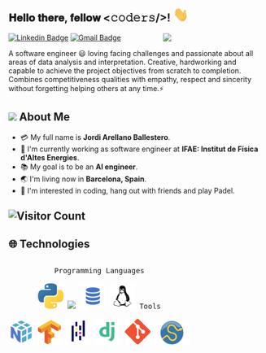 <h2> 𝐇𝐞𝐥𝐥𝐨 𝐭𝐡𝐞𝐫𝐞, 𝐟𝐞𝐥𝐥𝐨𝐰 <𝚌𝚘𝚍𝚎𝚛𝚜/>! <img src="https://raw.githubusercontent.com/ABSphreak/ABSphreak/master/gifs/Hi.gif" width="30px"></h2>

<img align='right' src='https://user-images.githubusercontent.com/5713670/87202985-820dcb80-c2b6-11ea-9f56-7ec461c497c3.gif' width='200"'>

[![Linkedin Badge](https://img.shields.io/badge/-Linkedin-blue?style=flat-square&logo=Linkedin&logoColor=white&link=https://www.linkedin.com/in/jordi-arellano)](https://www.linkedin.com/in/jordi-arellano)
[![Gmail Badge](https://img.shields.io/badge/-Gmail-c14438?style=flat-square&logo=Gmail&logoColor=white&link=mailto:jordiarellano1996@gmail.com)](mailto:jordiarellano1996@gmail.com)


A software  engineer 😃 loving facing challenges and passionate about all areas of data analysis and interpretation.
Creative, hardworking and capable to achieve the project objectives from scratch to completion.
Combines competitiveness qualities with empathy, respect and sincerity without forgetting helping others at any time.⚡

## <img src="https://raw.githubusercontent.com/nixin72/nixin72/master/wave.gif" width="50px"></img> About Me

- :credit_card: My full name is **Jordi Arellano Ballestero**.
- :school: I'm currently working as software engineer at **IFAE: Institut de Física d'Altes Energies**.
- :books: My goal is to be an **AI engineer**.
- :earth_asia: I'm living now in **Barcelona, Spain**.
- :monocle_face: I'm interested in coding, hang out with friends and play Padel.

## ![Visitor Count](https://profile-counter.glitch.me/jordiarellano1996/count.svg)

## 🌐 Technologies

<p style="display: inline-block;" align="center">
  <kbd>
    <kbd>Programming Languages</kbd>
    <br>
    <br>
    <img width="50px" src="https://github.com/shaurya-src/shaurya-src/blob/main/Assets/python.png"/>
    <img width="50px" src="https://www.logolynx.com/images/logolynx/s_6e/6efd1e14b6096023d04eb2f28d7fb71e.jpeg"/>
    <img width="50px" src="https://github.com/shaurya-src/shaurya-src/blob/main/Assets/sql.png"/>
    <img width="50px" src="https://github.com/shaurya-src/shaurya-src/blob/main/Assets/linux.png"/>
 
  </kbd>
  <kbd>
    <kbd>Tools</kbd>
    <br>
    <br>
    <img width="50px" src="https://github.com/shaurya-src/shaurya-src/blob/main/Assets/NumPy.png"/>
    <img width="45px" src="https://github.com/shaurya-src/shaurya-src/blob/main/Assets/Tensorflow.png"/>
    <img width="50px" src="https://github.com/shaurya-src/shaurya-src/blob/main/Assets/pandas_logo.png"/>
    <img width="50px" src="https://github.com/shaurya-src/shaurya-src/blob/main/Assets/django.png"/>
    <img width="50px" src="https://github.com/shaurya-src/shaurya-src/blob/main/Assets/git.png"/>
    <img width="70px" src="https://github.com/shaurya-src/shaurya-src/blob/main/Assets/scipy.png"/>
  </kbd>
</p>
